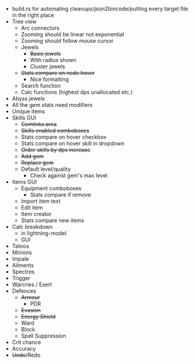 * build.rs for automating cleanups/json2bincode/putting every target file in the right place
* Tree view
	* Arc connectors
	* Zooming should be linear not exponential
	* Zooming should follow mouse cursor
	* Jewels
		* ~~Basic jewels~~
		* With radius shown
		* Cluster jewels
	* ~~Stats compare on node hover~~
		* Nice formatting
	* Search function
	* Calc functions (highest dps unallocated etc.)
* Abyss jewels
* All the gem stats need modifiers
* Unique items
* Skills GUI
	* ~~Gemlinks area~~
	* ~~Skills enabled comboboxes~~
	* Stats compare on hover checkbox
	* Stats compare on hover skill in dropdown
	* ~~Order skills by dps increase~~
	* ~~Add gem~~
	* ~~Replace gem~~
	* Default level/quality
		* Check against gem's max level
* Items GUI
	* Equipment comboboxes
		* Stats compare if remove
	* Import item text
	* Edit item
	* Item creator
	* Stats compare new items
* Calc breakdown
	* in lightning-model
	* GUI
* Tatoos
* Minions
* Impale
* Ailments
* Spectres
* Trigger
* Warcries / Exert
* Defences
	* ~~Armour~~
		* PDR
	* ~~Evasion~~
	* ~~Energy Shield~~
	* Ward
	* Block
	* Spell Suppression
* Crit chance
* Accuracy
* ~~Undo~~/Redo
